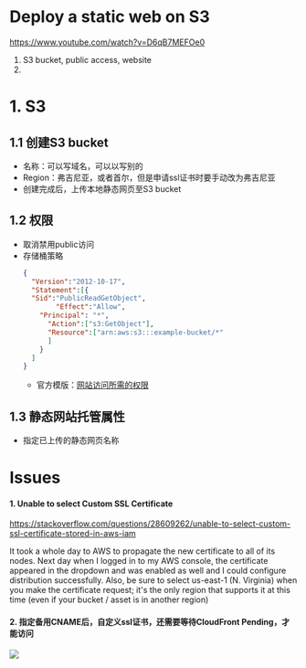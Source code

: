 # Deploy a static web on S3 
https://www.youtube.com/watch?v=D6qB7MEFOe0

1. S3 bucket, public access, website
2. 


# 1. S3
## 1.1 创建S3 bucket
- 名称：可以写域名，可以以写别的
- Region：弗吉尼亚，或者首尔，但是申请ssl证书时要手动改为弗吉尼亚
- 创建完成后，上传本地静态网页至S3 bucket

## 1.2 权限
- 取消禁用public访问
- 存储桶策略
  ```json
  {
    "Version":"2012-10-17",
    "Statement":[{
    "Sid":"PublicReadGetObject",
          "Effect":"Allow",
      "Principal": "*",
        "Action":["s3:GetObject"],
        "Resource":["arn:aws:s3:::example-bucket/*"
        ]
      }
    ]
  }
  ```
  - 官方模版：[网站访问所需的权限](https://docs.aws.amazon.com/zh_cn/AmazonS3/latest/dev/WebsiteAccessPermissionsReqd.html)
## 1.3 静态网站托管属性
- 指定已上传的静态网页名称





# Issues
#### 1. Unable to select Custom SSL Certificate 

https://stackoverflow.com/questions/28609262/unable-to-select-custom-ssl-certificate-stored-in-aws-iam

It took a whole day to AWS to propagate the new certificate to all of its nodes. 
Next day when I logged in to my AWS console, the certificate appeared in the dropdown and was enabled as well and I could configure distribution successfully.
Also, be sure to select us-east-1 (N. Virginia) when you make the certificate request; it's the only region that supports it at this time (even if your bucket / asset is in another region)

#### 2. 指定备用CNAME后，自定义ssl证书，还需要等待CloudFront Pending，才能访问
![](https://i.loli.net/2019/05/24/5ce794e7d214343217.png)
